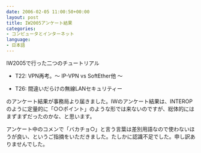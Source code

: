 ```yaml
---
date: 2006-02-05 11:00:50+00:00
layout: post
title: IW2005アンケート結果
categories:
- コンピュータとインターネット
language:
- 日本語
---
```


IW2005で行った二つのチュートリアル



 	
  * T22: VPN再考。～ IP-VPN vs SoftEther他 ～

 	
  * T26: 間違いだらけの無線LANセキュリティー


のアンケート結果が事務局より届きました。IWのアンケート結果は、INTEROPのように定量的に「○○ポイント」のような形では来ないのですが、総体的にはまずまずだったのかな、と思います。

アンケート中のコメンで「バカチョ○」と言う言葉は差別用語なので使わないほうが良い、というご指摘をいただきました。たしかに認識不足でした。申し訳ありませんでした。
